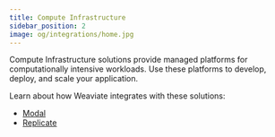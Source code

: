 ```yaml
---
title: Compute Infrastructure
sidebar_position: 2
image: og/integrations/home.jpg
---
```


Compute Infrastructure solutions provide managed platforms for computationally intensive workloads. Use these platforms to develop, deploy, and scale your application.

Learn about how Weaviate integrates with these solutions:
* [Modal](/integrations/compute-infrastructure/modal)
* [Replicate](/integrations/compute-infrastructure/replicate)